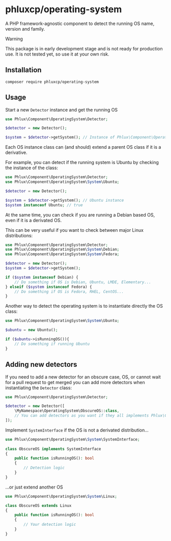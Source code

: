 # phluxcp/operating-system

A PHP framework-agnostic component to detect the running OS name, version and family.

> [!WARNING]
> This package is in early development stage and is not ready for production use. It is not tested yet, so use it at your own risk.

## Installation

```shell
composer require phluxcp/operating-system
```

## Usage

Start a new `Detector` instance and get the running OS

```php
use Phlux\Component\OperatingSystem\Detector;

$detector = new Detector();

$system = $detector->getSystem(); // Instance of Phlux\Component\OperatingSystem\System\SystemInterface
```

Each OS instance class can (and should) extend a parent OS class if it is a derivative.

For example, you can detect if the running system is Ubuntu by checking the instance of the class:

```php
use Phlux\Component\OperatingSystem\Detector;
use Phlux\Component\OperatingSystem\System\Ubuntu;

$detector = new Detector();

$system = $detector->getSystem(); // Ubuntu instance
$system instanceof Ubuntu; // true
```

At the same time, you can check if you are running a Debian based OS, even if it is a derivated OS.

This can be very useful if you want to check between major Linux distributions:

```php
use Phlux\Component\OperatingSystem\Detector;
use Phlux\Component\OperatingSystem\System\Debian;
use Phlux\Component\OperatingSystem\System\Fedora;

$detector = new Detector();
$system = $detector->getSystem();

if ($system instanceof Debian) {
    // Do something if OS is Debian, Ubuntu, LMDE, Elementary...
} elseif ($system instanceof Fedora) {
    // Do something if OS is Fedora, RHEL, CentOS...
}
```

Another way to detect the operating system is to instantiate directly the OS class:
```php
use Phlux\Component\OperatingSystem\System\Ubuntu;

$ubuntu = new Ubuntu();

if ($ubuntu->isRunningOS()){
    // Do something if running Ubuntu	
}
```

## Adding new detectors

If you need to add a new detector for an obscure case, OS, or cannot wait for a pull request to get merged you can add 
more detectors when instantiating the `Detector` class:

```php
use Phlux\Component\OperatingSystem\Detector;

$detector = new Detector([
    \MyNamespace\OperatingSystem\ObscureOS::class,
    // You can add detectors as you want if they all implements Phlux\Component\OperatingSystem\System\SystemInterface
]);

```

Implement `SystemInterface` if the OS is not a derivated distribution...

```php
use Phlux\Component\OperatingSystem\System\SystemInterface;
 
class ObscureOS implements SystemInterface
{
    public function isRunningOS(): bool
    {
        // Detection logic
    }
}
```

...or just extend another OS

```php
use Phlux\Component\OperatingSystem\System\Linux;

class ObscureOS extends Linux
{
    public function isRunningOS(): bool
    {
        // Your detection logic
    }
}
```
